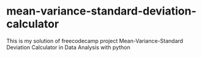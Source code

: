 # mean-variance-standard-deviation-calculator
This is my solution of freecodecamp project Mean-Variance-Standard Deviation Calculator in Data Analysis with python
